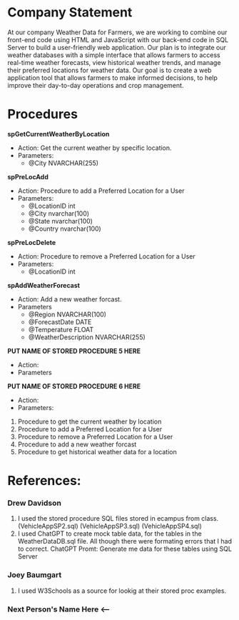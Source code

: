 # **Company Statement**
At our company Weather Data for Farmers, we are working to combine our front-end code using HTML and JavaScript with our back-end code in SQL Server to build a user-friendly web application. Our plan is to integrate our weather databases with a simple interface that allows farmers to access real-time weather forecasts, view historical weather trends, and manage their preferred locations for weather data. Our goal is to create a web application tool that allows farmers to make informed decisions, to help improve their day-to-day operations and crop management.

# **Procedures**

**spGetCurrentWeatherByLocation**
- Action: Get the current weather by specific location.
- Parameters:
  - @City NVARCHAR(255)

**spPreLocAdd**
- Action: Procedure to add a Preferred Location for a User
- Parameters:
  - @LocationID int
  - @City nvarchar(100)
  - @State nvarchar(100)
  - @Country nvarchar(100)

**spPreLocDelete**
- Action: Procedure to remove a Preferred Location for a User
- Parameters:
  - @LocationID int

**spAddWeatherForecast**
- Action: Add a new weather forcast.
- Parameters
  - @Region NVARCHAR(100)
  - @ForecastDate DATE
  - @Temperature FLOAT
  - @WeatherDescription NVARCHAR(255)

**PUT NAME OF STORED PROCEDURE 5 HERE**
- Action:
- Parameters


**PUT NAME OF STORED PROCEDURE 6 HERE**
- Action:
- Parameters:


1. Procedure to get the current weather by location
2. Procedure to add a Preferred Location for a User
3. Procedure to remove a Preferred Location for a User
4. Procedure to add a new weather forcast
5. Procedure to get historical weather data for a location
   

# **References:**

### Drew Davidson 
1. I used the stored procedure SQL files stored in ecampus from class. (VehicleAppSP2.sql) (VehicleAppSP3.sql) (VehicleAppSP4.sql)
2. I used ChatGPT to create mock table data, for the tables in the WeatherDataDB.sql file. All though there were formating errors that I had    to correct.
       ChatGPT Promt: Generate me data for these tables using SQL Server

### Joey Baumgart 
1. I used W3Schools as a source for lookig at their stored proc examples.

### Next Person's Name Here <--
